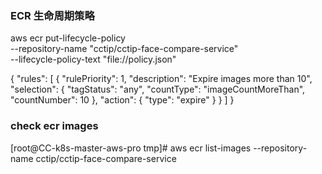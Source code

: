 ###  ECR 生命周期策略
aws ecr put-lifecycle-policy \
    --repository-name "cctip/cctip-face-compare-service" \
    --lifecycle-policy-text "file://policy.json"

{
   "rules": [
       {
           "rulePriority": 1,
           "description": "Expire images more than 10",
           "selection": {
               "tagStatus": "any",
               "countType": "imageCountMoreThan",
               "countNumber": 10
           },
           "action": {
               "type": "expire"
           }
       }
   ]
}

### check ecr images
[root@CC-k8s-master-aws-pro tmp]# aws ecr list-images      --repository-name cctip/cctip-face-compare-service

